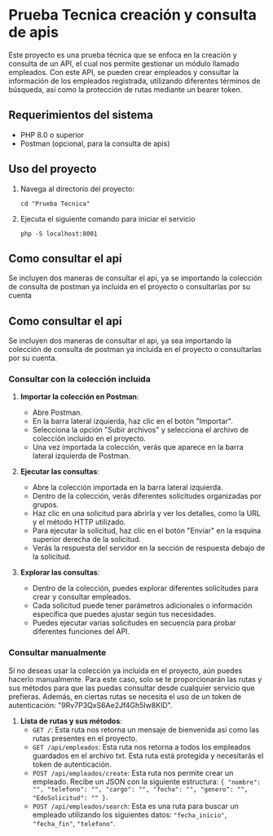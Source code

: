 # Prueba Tecnica creación y consulta de apis

Este proyecto es una prueba técnica que se enfoca en la creación y consulta de un API, el cual nos permite gestionar un módulo llamado empleados. Con este API, se pueden crear empleados y consultar la información de los empleados registrada, utilizando diferentes términos de búsqueda, así como la protección de rutas mediante un bearer token.

## Requerimientos del sistema

- PHP 8.0 o superior
- Postman (opcional, para la consulta de apis)

## Uso del proyecto

1. Navega al directorio del proyecto:

   ```
   cd "Prueba Tecnica"
   ```

2. Ejecuta el siguiente comando para iniciar el servicio

   ```
   php -S localhost:8001
   ```

## Como consultar el api

Se incluyen dos maneras de consultar el api, ya se importando la colección de consulta de postman ya incluida en el proyecto o consultarlas por su cuenta

## Como consultar el api

Se incluyen dos maneras de consultar el api, ya sea importando la colección de consulta de postman ya incluida en el proyecto o consultarlas por su cuenta.

### Consultar con la colección incluida

1. **Importar la colección en Postman**:

   - Abre Postman.
   - En la barra lateral izquierda, haz clic en el botón "Importar".
   - Selecciona la opción "Subir archivos" y selecciona el archivo de colección incluido en el proyecto.
   - Una vez importada la colección, verás que aparece en la barra lateral izquierda de Postman.

2. **Ejecutar las consultas**:

   - Abre la colección importada en la barra lateral izquierda.
   - Dentro de la colección, verás diferentes solicitudes organizadas por grupos.
   - Haz clic en una solicitud para abrirla y ver los detalles, como la URL y el método HTTP utilizado.
   - Para ejecutar la solicitud, haz clic en el botón "Enviar" en la esquina superior derecha de la solicitud.
   - Verás la respuesta del servidor en la sección de respuesta debajo de la solicitud.

3. **Explorar las consultas**:
   - Dentro de la colección, puedes explorar diferentes solicitudes para crear y consultar empleados.
   - Cada solicitud puede tener parámetros adicionales o información específica que puedes ajustar según tus necesidades.
   - Puedes ejecutar varias solicitudes en secuencia para probar diferentes funciones del API.

### Consultar manualmente

Si no deseas usar la colección ya incluida en el proyecto, aún puedes hacerlo manualmente. Para este caso, solo se te proporcionarán las rutas y sus métodos para que las puedas consultar desde cualquier servicio que prefieras. Además, en ciertas rutas se necesita el uso de un token de autenticación: "9Rv7P3QxS6Ae2Jf4Gh5Iw8KlD".

1. **Lista de rutas y sus métodos**:
   - `GET /`: Esta ruta nos retorna un mensaje de bienvenida así como las rutas presentes en el proyecto.
   - `GET /api/empleados`: Esta ruta nos retorna a todos los empleados guardados en el archivo txt. Esta ruta está protegida y necesitarás el token de autenticación.
   - `POST /api/empleados/create`: Esta ruta nos permite crear un empleado. Recibe un JSON con la siguiente estructura: `{ "nombre": "", "telefono": "", "cargo": "", "fecha": "", "genero": "", "EdoSolicitud": "" }`.
   - `POST /api/empleados/search`: Esta es una ruta para buscar un empleado utilizando los siguientes datos: `"fecha_inicio"`, `"fecha_fin"`, `"telefono"`.
